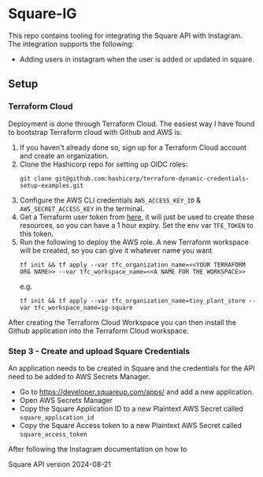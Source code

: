 # Square-IG

This repo contains tooling for integrating the Square API with Instagram. The integration supports the following:

- Adding users in instagram when the user is added or updated in square.

## Setup

### Terraform Cloud

Deployment is done through Terraform Cloud. The easiest way I have found to bootstrap Terraform cloud with Github and AWS is:

1. If you haven't already done so, sign up for a Terraform Cloud account and create an organization.
2. Clone the Hashicorp repo for setting up OIDC roles:
   ```
   git clone git@github.com:hashicorp/terraform-dynamic-credentials-setup-examples.git
   ```
3. Configure the AWS CLI credentials `AWS_ACCESS_KEY_ID` & `AWS_SECRET_ACCESS_KEY` in the terminal.
4. Get a Terraform user token from [here](https://app.terraform.io/app/settings/tokens), it will just be used to create these resources, so you can have a 1 hour expiry. Set the env var `TFE_TOKEN` to this token.
5. Run the following to deploy the AWS role. A new Terraform workspace will be created, so you can give it whatever name you want
   ```
   tf init && tf apply --var tfc_organization_name=<<YOUR TERRAFORM ORG NAME>> --var tfc_workspace_name=<<A NAME FOR THE WORKSPACE>>
   ```
   e.g.
   ```
   tf init && tf apply --var tfc_organization_name=tiny_plant_store --var tfc_workspace_name=ig-square
   ```

After creating the Terraform Cloud Workspace you can then install the Github application into the Terraform Cloud workspace.


### Step 3 - Create and upload Square Credentials

An application needs to be created in Square and the credentials for the API need to be added to AWS Secrets Manager.

- Go to https://developer.squareup.com/apps/ and add a new application.
- Open AWS Secrets Manager
- Copy the Square Application ID to a new Plaintext AWS Secret called `square_application_id`
- Copy the Square Access token to a new Plaintext AWS Secret called `square_access_token`

After following the Instagram documentation on how to 


Square API version 2024-08-21